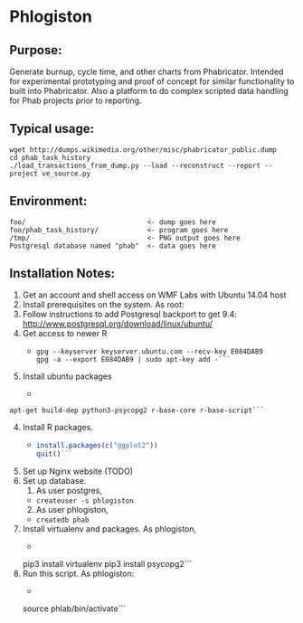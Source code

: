 # Phlogiston

## Purpose:
Generate burnup, cycle time, and other charts from Phabricator.  Intended for experimental prototyping and proof of concept for similar functionality to built into Phabricator.  Also a platform to do complex scripted data handling for Phab projects prior to reporting.

## Typical usage:
```
wget http://dumps.wikimedia.org/other/misc/phabricator_public.dump
cd phab_task_history
./load_transactions_from_dump.py --load --reconstruct --report --project ve_source.py
```

## Environment:
```
foo/                              <- dump goes here
foo/phab_task_history/            <- program goes here
/tmp/                             <- PNG output goes here
Postgresql database named "phab"  <- data goes here
```

## Installation Notes:

1. Get an account and shell access on WMF Labs with Ubuntu 14.04 host
2. Install prerequisites on the system.  As root:
  1. Follow instructions to add Postgresql backport to get 9.4: http://www.postgresql.org/download/linux/ubuntu/
  2. Get access to newer R
     * ```echo deb http://cran.es.r-project.org/bin/linux/ubuntu trusty/ > /etc/apt/sources.list.d/r.list
       gpg --keyserver keyserver.ubuntu.com --recv-key E084DAB9
       gpg -a --export E084DAB9 | sudo apt-key add -```
  3. Install ubuntu packages
     * ```apt-get install nginx postgresql-9.4 python3-pip python3-psycopg2 python3-dev
    apt-get build-dep python3-psycopg2 r-base-core r-base-script```
  4. Install R packages.
     * ```R
       install.packages(c("ggplot2"))
       quit()```
  5. Set up Nginx website (TODO)
3. Set up database.
   1. As user postgres,
     * `createuser -s phlogiston`
   2. As user phlogiston,
     * `createdb phab`
4. Install virtualenv and packages.  As phlogiston, 
     * ```mkdir ~/output
   pip3 install virtualenv
   pip3 install psycopg2```
5. Run this script.  As phlogiston:
     * ```virtualenv phlab
   source phlab/bin/activate```


